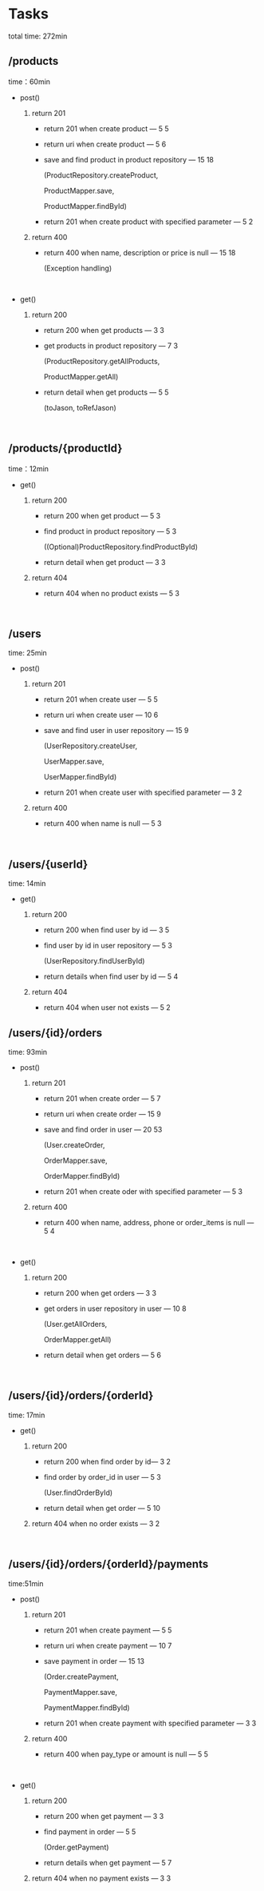 # Tasks   

total time: 272min

## /products  

time：60min

- post()

  1. return 201

     - return 201 when create product — 5 5

     - return uri when create product — 5 6

     - save and find product in product repository  — 15 18

       (ProductRepository.createProduct,

       ProductMapper.save,

       ProductMapper.findById)

     - return 201 when create product with specified parameter — 5 2

  2. return 400

     - return 400 when name, description or price is null — 15 18

       (Exception handling)

     ​

- get()

  1. return 200

     - return 200 when get products — 3 3

     - get products in product repository — 7 3

       (ProductRepository.getAllProducts,

       ProductMapper.getAll)

     - return detail when get products — 5 5

       (toJason, toRefJason)

       ​

## /products/{productId}

time：12min

- get()

  1. return 200

     - return 200 when get product — 5 3

     - find product in product repository  — 5 3

       ((Optional)ProductRepository.findProductById)

     - return detail when get product — 3 3

  2. return 404

     - return 404 when no product exists — 5 3

  ​

## /users

time: 25min

- post()

  1. return 201

     - return 201 when create user — 5 5

     - return uri when create user — 10 6

     - save and find user in user repository  — 15 9

       (UserRepository.createUser,

       UserMapper.save,

       UserMapper.findById)

     - return 201 when create user with specified parameter — 3 2

  2. return 400

     - return 400 when name is null — 5 3

       ​

## /users/{userId}

time: 14min

- get()

  1. return 200

     - return 200 when find user by id — 3 5

     - find user by id in user repository — 5 3

       (UserRepository.findUserById)

     - return details when find user by id — 5 4

  2. return 404

     - return 404 when user not exists — 5 2



## /users/{id}/orders

time: 93min

- post()

  1. return 201

     - return 201 when create order — 5 7

     - return uri when create order — 15 9

     - save and find order in user — 20 53

       (User.createOrder,

       OrderMapper.save,

       OrderMapper.findById)

     - return 201 when create oder with specified parameter — 5 3

  2. return 400

     - return 400 when name, address, phone or order_items is null — 5 4

     ​

- get()

  1. return 200

     - return 200 when get orders — 3 3

     - get orders in user repository in user — 10 8

       (User.getAllOrders,

       OrderMapper.getAll)

     - return detail when get orders — 5 6

     ​

## /users/{id}/orders/{orderId}

time: 17min

- get()

  1. return 200

     - return 200 when find order by id— 3 2

     - find order by order_id in user  — 5 3

       (User.findOrderById)

     - return detail when get order — 5 10

  2. return 404 when no order exists — 3 2

     ​

## /users/{id}/orders/{orderId}/payments

time:51min

- post()

  1. return 201

     - return 201 when create payment — 5 5

     - return uri when create payment — 10 7

     - save payment in order — 15 13

       (Order.createPayment,

       PaymentMapper.save,

       PaymentMapper.findById)

     - return 201 when create payment with specified parameter — 3 3

  2. return 400

     - return 400 when pay_type or amount is null — 5 5

     ​

- get()

  1. return 200

     - return 200 when get payment — 3 3

     - find payment in order — 5 5

       (Order.getPayment)

     - return details when get payment — 5 7

  2. return 404 when no payment exists — 3 3



